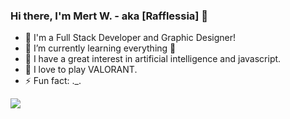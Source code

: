 ### Hi there, I'm Mert W. - aka [Rafflessia] 👋

- 🔭 I'm a Full Stack Developer and Graphic Designer!
- 🌱 I’m currently learning everything 🤣
- 👯 I have a great interest in artificial intelligence and javascript.
- 🥅 I love to play VALORANT.
- ⚡ Fun fact: ._.

<img src= "https://github-readme-stats.vercel.app/api?username=Rafflessia&&show_icons=true&title_color=ffffff&icon_color=b434eb&text_color=b434eb&bg_color=151515">
